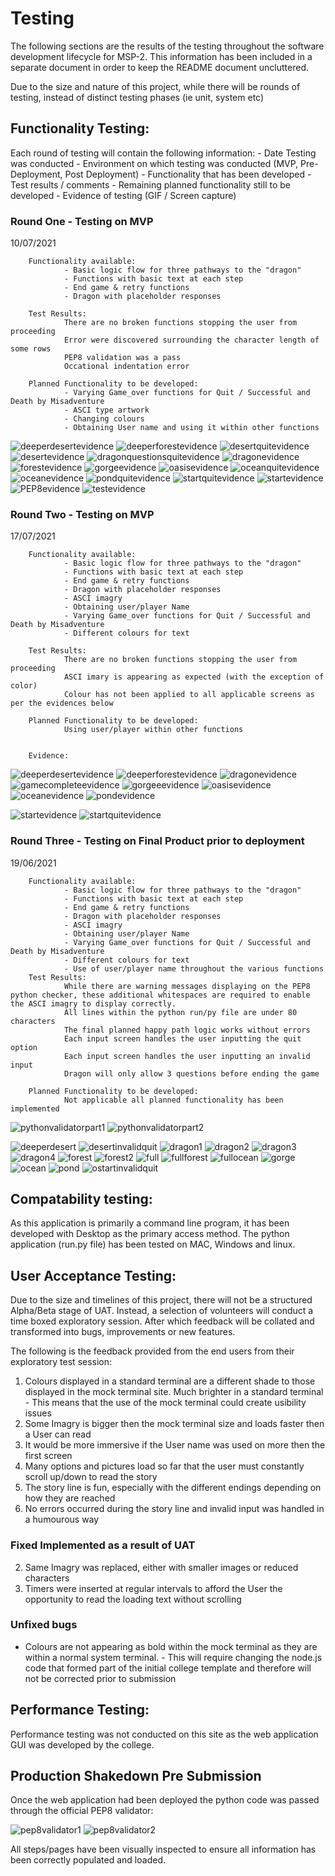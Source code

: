 # Testing 

The following sections are the results of the testing throughout the software development lifecycle for MSP-2. This information has been included in a separate document in order to keep the README document uncluttered.

Due to the size and nature of this project, while there will be rounds of testing, instead of distinct testing phases (ie unit, system etc)

## Functionality Testing:
Each round of testing will contain the following information:
        - Date Testing was conducted
        - Environment on which testing was conducted (MVP, Pre-Deployment, Post Deployment)
        - Functionality that has been developed
        - Test results / comments
        - Remaining planned functionality still to be developed
        - Evidence of testing (GIF / Screen capture)

### Round One - Testing on MVP
10/07/2021 

        Functionality available:
                - Basic logic flow for three pathways to the "dragon"
                - Functions with basic text at each step
                - End game & retry functions
                - Dragon with placeholder responses

        Test Results:
                There are no broken functions stopping the user from proceeding
                Error were discovered surrounding the character length of some rows
                PEP8 validation was a pass
                Occational indentation error

        Planned Functionality to be developed:
                - Varying Game_over functions for Quit / Successful and Death by Misadventure
                - ASCI type artwork
                - Changing colours
                - Obtaining User name and using it within other functions

![deeperdesertevidence](https://github.com/Sphere42/MSP-3/blob/main/assets/testing/Round%201/deeper_desert_screen.PNG)
![deeperforestevidence](https://github.com/Sphere42/MSP-3/blob/main/assets/testing/Round%201/deeper_forest.PNG)
![desertquitevidence](https://github.com/Sphere42/MSP-3/blob/main/assets/testing/Round%201/desert_quit_screen.PNG)
![desertevidence](https://github.com/Sphere42/MSP-3/blob/main/assets/testing/Round%201/desert_screen.PNG)
![dragonquestionsquitevidence](https://github.com/Sphere42/MSP-3/blob/main/assets/testing/Round%201/dragon_question.PNG)
![dragonevidence](https://github.com/Sphere42/MSP-3/blob/main/assets/testing/Round%201/dragon_screen.PNG)
![forestevidence](https://github.com/Sphere42/MSP-3/blob/main/assets/testing/Round%201/forest_screen.PNG)
![gorgeevidence](https://github.com/Sphere42/MSP-3/blob/main/assets/testing/Round%201/gorge_screen.PNG)
![oasisevidence](https://github.com/Sphere42/MSP-3/blob/main/assets/testing/Round%201/oasis_screen.PNG)
![oceanquitevidence](https://github.com/Sphere42/MSP-3/blob/main/assets/testing/Round%201/ocean_quit.PNG)
![oceanevidence](https://github.com/Sphere42/MSP-3/blob/main/assets/testing/Round%201/ocean_screen.PNG)
![pondquitevidence](https://github.com/Sphere42/MSP-3/blob/main/assets/testing/Round%201/pond_screen.PNG)
![startquitevidence](https://github.com/Sphere42/MSP-3/blob/main/assets/testing/Round%201/start_quit_screen.PNG)
![startevidence](https://github.com/Sphere42/MSP-3/blob/main/assets/testing/Round%201/start_screen.PNG)
![PEP8evidence](https://github.com/Sphere42/MSP-3/blob/main/assets/testing/Round%201/pep8.PNG)
![testevidence](https://github.com/Sphere42/MSP-3/blob/main/assets/testing/Round%201/test_results_one.PNG)



### Round Two - Testing on MVP
17/07/2021 

        Functionality available:
                - Basic logic flow for three pathways to the "dragon"
                - Functions with basic text at each step
                - End game & retry functions
                - Dragon with placeholder responses
                - ASCI imagry
                - Obtaining user/player Name
                - Varying Game_over functions for Quit / Successful and Death by Misadventure
                - Different colours for text

        Test Results:
                There are no broken functions stopping the user from proceeding
                ASCI imary is appearing as expected (with the exception of color)
                Colour has not been applied to all applicable screens as per the evidences below

        Planned Functionality to be developed:
                Using user/player within other functions
        

        Evidence:

![deeperdesertevidence](https://github.com/Sphere42/MSP-3/blob/main/assets/testing/Round%202/deeper_desert_error.PNG)
![deeperforestevidence](https://github.com/Sphere42/MSP-3/blob/main/assets/testing/Round%202/deeper_forest_error.PNG)
![dragonevidence](https://github.com/Sphere42/MSP-3/blob/main/assets/testing/Round%202/dragon_error.PNG)
![gamecompleteevidence](https://github.com/Sphere42/MSP-3/blob/main/assets/testing/Round%202/game_complete_error.PNG)
![gorgeeevidence](https://github.com/Sphere42/MSP-3/blob/main/assets/testing/Round%202/gorge_error.PNG)
![oasisevidence](https://github.com/Sphere42/MSP-3/blob/main/assets/testing/Round%202/oasiss_error.PNG)
![oceanevidence](https://github.com/Sphere42/MSP-3/blob/main/assets/testing/Round%202/ocean_error.PNG)
![pondevidence](https://github.com/Sphere42/MSP-3/blob/main/assets/testing/Round%202/pond_error.PNG)

![startevidence](https://github.com/Sphere42/MSP-3/blob/main/assets/testing/Round%202/start_screen_invalid.gif)
![startquitevidence](https://github.com/Sphere42/MSP-3/blob/main/assets/testing/Round%202/start_screen_quit.gif)

### Round Three - Testing on Final Product prior to deployment
19/06/2021

        Functionality available:
                - Basic logic flow for three pathways to the "dragon"
                - Functions with basic text at each step
                - End game & retry functions
                - Dragon with placeholder responses
                - ASCI imagry
                - Obtaining user/player Name
                - Varying Game_over functions for Quit / Successful and Death by Misadventure
                - Different colours for text
                - Use of user/player name throughout the various functions
        Test Results:
                While there are warning messages displaying on the PEP8 python checker, these additional whitespaces are required to enable the ASCI imagry to display correctly.
                All lines within the python run/py file are under 80 characters
                The final planned happy path logic works without errors
                Each input screen handles the user inputting the quit option
                Each input screen handles the user inputting an invalid input
                Dragon will only allow 3 questions before ending the game
                
        Planned Functionality to be developed:
                Not applicable all planned functionality has been implemented


![pythonvalidatorpart1](https://github.com/Sphere42/MSP-3/blob/main/assets/testing/Round%203/pep8part1.PNG)
![pythonvalidatorpart2](https://github.com/Sphere42/MSP-3/blob/main/assets/testing/Round%203/pep8part2.PNG)

![deeperdesert](https://github.com/Sphere42/MSP-3/blob/main/assets/testing/Round%203/deeperdesertinvalidquit.gif)
![desertinvalidquit](https://github.com/Sphere42/MSP-3/blob/main/assets/testing/Round%203/desertinvalidquit.gif)
![dragon1](https://github.com/Sphere42/MSP-3/blob/main/assets/testing/Round%203/dragon1.gif)
![dragon2](https://github.com/Sphere42/MSP-3/blob/main/assets/testing/Round%203/dragon2.gif)
![dragon3](https://github.com/Sphere42/MSP-3/blob/main/assets/testing/Round%203/dragon3.gif)
![dragon4](https://github.com/Sphere42/MSP-3/blob/main/assets/testing/Round%203/dragon4.gif)
![forest](https://github.com/Sphere42/MSP-3/blob/main/assets/testing/Round%203/forest.gif)
![forest2](https://github.com/Sphere42/MSP-3/blob/main/assets/testing/Round%203/forest2.gif)
![full](https://github.com/Sphere42/MSP-3/blob/main/assets/testing/Round%203/full.gif)
![fullforest](https://github.com/Sphere42/MSP-3/blob/main/assets/testing/Round%203/fullforest.gif)
![fullocean](https://github.com/Sphere42/MSP-3/blob/main/assets/testing/Round%203/fullocean.gif)
![gorge](https://github.com/Sphere42/MSP-3/blob/main/assets/testing/Round%203/gorge.gif)
![ocean](https://github.com/Sphere42/MSP-3/blob/main/assets/testing/Round%203/ocean.gif)
![pond](https://github.com/Sphere42/MSP-3/blob/main/assets/testing/Round%203/pond.gif)
![ostartinvalidquit](https://github.com/Sphere42/MSP-3/blob/main/assets/testing/Round%203/startinvalidquit.gif)

## Compatability testing:

As this application is primarily a command line program, it has been developed with Desktop as the primary access method.
The python application (run.py file) has been tested on MAC, Windows and linux.


## User Acceptance Testing:

Due to the size and timelines of this project, there will not be a structured Alpha/Beta stage of UAT. Instead, a selection of volunteers will conduct a time boxed exploratory session. After which feedback will be collated and transformed into bugs, improvements or new features.

The following is the feedback provided from the end users from their exploratory test session:
 1. Colours displayed in a standard terminal are a different shade to those displayed in the mock terminal site. Much brighter in a standard terminal
                - This means that the use of the mock terminal could create usibility issues
 2. Some Imagry is bigger then the mock terminal size and loads faster then a User can read
 3. It would be more immersive if the User name was used on more then the first screen
 4. Many options and pictures load so far that the user must constantly scroll up/down to read the story 
 5. The story line is fun, especially with the different endings depending on how they are reached
 6. No errors occurred during the story line and invalid input was handled in a humourous way

 ### Fixed Implemented as a result of UAT
  2. Same Imagry was replaced, either with smaller images or reduced characters
  4. Timers were inserted at regular intervals to afford the User the opportunity to read the loading text without scrolling


### Unfixed bugs

- Colours are not appearing as bold within the mock terminal as they are within a normal system terminal.
        - This will require changing the node.js code that formed part of the initial college template and therefore will not be corrected prior to submission


## Performance Testing:
Performance testing was not conducted on this site as the web application GUI was developed by the college.


## Production Shakedown Pre Submission

Once the web application had been deployed the python code was passed through the official PEP8 validator:

![pep8validator1](https://github.com/Sphere42/MSP-3/blob/main/assets/testing/Round%203/pep8part1.PNG)
![pep8validator2](https://github.com/Sphere42/MSP-3/blob/main/assets/testing/Round%203/pep8part2.PNG)

All steps/pages have been visually inspected to ensure all information has been correctly populated and loaded.
